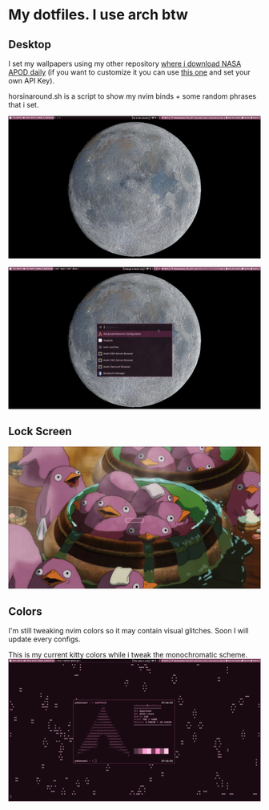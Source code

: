 # My dotfiles. I use arch btw

## Desktop

I set my wallpapers using my other repository [where i download NASA APOD daily](https://github.com/yohanduartep/APOD) (if you want to customize it you can use [this one](https://github.com/yohanduartep/APOD-Script) and set your own API Key).

horsinaround.sh is a script to show my nvim binds + some random phrases that i set.

![desktop](https://raw.githubusercontent.com/yohanduartep/Dotfiles-btw/refs/heads/master/Images/desktop.png)

![menu](https://raw.githubusercontent.com/yohanduartep/Dotfiles-btw/refs/heads/master/Images/menu.png)

## Lock Screen

![lockscreen](https://raw.githubusercontent.com/yohanduartep/Dotfiles-btw/refs/heads/master/Images/hyprlock.png)

## Colors

I'm still tweaking nvim colors so it may contain visual glitches. Soon I will update every configs.

This is my current kitty colors while i tweak the monochromatic scheme.
![neofetch](https://raw.githubusercontent.com/yohanduartep/Dotfiles-btw/refs/heads/master/Images/neofetch.png)
